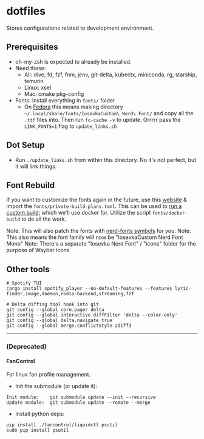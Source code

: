 # dotfiles
Stores configurations related to development environment.

## Prerequisites
- oh-my-zsh is expected to already be installed.
- Need these: 
  - All: dive, fd, fzf, fnm, jenv, git-delta, kubectx, miniconda, rg, starship, temurin
  - Linux: xsel
  - Mac: cmake pkg-config
- Fonts: Install everything in `fonts/` folder
  - On [Fedora](https://docs.fedoraproject.org/en-US/quick-docs/fonts/#user-fonts--command-line) this means making directory `~/.local/share/fonts/IosevkaCustom\ Nerd\ Font/` and copy all the `.ttf` files into. Then run `fc-cache -v` to update. Orrrrr pass the `LINK_FONTS=1` flag to `update_links.sh`

## Dot Setup
- Run `./update_links.sh` from within this directory. No it's not perfect, but it will link things.

## Font Rebuild
If you want to customize the fonts again in the future, use this [website](https://typeof.net/Iosevka/customizer) & import the `fonts/private-build-plans.toml`. This can be used to [run a custom build](https://github.com/be5invis/Iosevka/blob/main/doc/custom-build.md); which we'll use docker for. Utilize the script `fonts/docker-build` to do all the work.

Note: This will also patch the fonts with [nerd-fonts symbols](https://github.com/ryanoasis/nerd-fonts/wiki/ScriptOptions) for you.
Note: This also means the font family will now be "IosevkaCustom Nerd Font Mono"
Note: There's a separate "Iosevka Nerd Font" / "icons" folder for the purpose of Waybar icons

## Other tools
```
# Spotify TUI
cargo install spotify_player --no-default-features --features lyric-finder,image,daemon,rodio-backend,streaming,fzf

# Delta diffing tool hook into git
git config --global core.pager delta
git config --global interactive.diffFilter 'delta --color-only'
git config --global delta.navigate true
git config --global merge.conflictStyle zdiff3
```

---

### (Deprecated)

#### FanControl

For linux fan profile management.

- Init the submodule (or update it):
```
Init module:    git submodule update --init --recursive
Update module:  git submodule update --remote --merge
```

- Install python deps:
```
pip install ./fancontrol/liquidctl psutil
sudo pip install psutil
```

